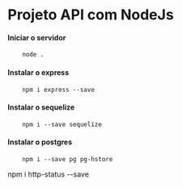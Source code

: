 # Projeto API com NodeJs

#### Iniciar o servidor
```shell 
    node .
```

#### Instalar o express
```shell 
    npm i express --save
```

#### Instalar o sequelize
```shell 
    npm i --save sequelize
```

#### Instalar o postgres
```shell 
    npm i --save pg pg-hstore 
```

 npm i http-status --save
